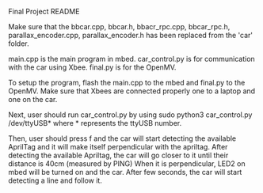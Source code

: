 Final Project README

Make sure that the 
bbcar.cpp, bbcar.h, bbacr_rpc.cpp, bbcar_rpc.h,
parallax_encoder.cpp, parallax_encoder.h 
has been replaced from the 'car' folder.

main.cpp is the main program in mbed.
car_control.py is for communication with the car
using Xbee.
final.py is for the OpenMV.

To setup the program,
flash the main.cpp to the mbed and final.py to the 
OpenMV. 
Make sure that Xbees are connected properly 
one to a laptop and one on the car.

Next, user should run car_control.py by using
sudo python3 car_control.py /dev/ttyUSB*
where * represents the ttyUSB number.

Then, user should press f and the car will start detecting
the available AprilTag and it will make
itself perpendicular with the apriltag.
After detecting the available Apriltag,
the car will go closer to it until their distance is 40cm (measured by PING)
When it is perpendicular, LED2  on mbed will be turned on and the car.
After few seconds, the car 
will start detecting a line and follow it.

